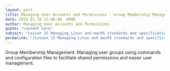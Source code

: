 ```yaml
---
layout: post
title: Managing User Accounts and Permissions - Group Membership Management
date: 2025-01-10 12:00:00 -0000
author: Managing User Accounts and Permissions
quote: "content here"
subject: "Lesson 15 Managing Linux and macOS standards and specifications"
permalink: "/Lesson 15 Managing Linux and macOS standards and specifications/Managing User Accounts and Permissions/Managing User Accounts and Permissions - Group Membership Management"
---
```


Group Membership Management: Managing user groups using commands and configuration files to facilitate shared permissions and easier user management.

